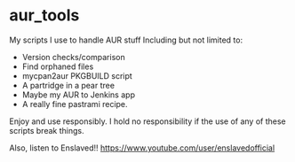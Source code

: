 # aur_tools
My scripts I use to handle AUR stuff
Including but not limited to:

* Version checks/comparison
* Find orphaned files
* mycpan2aur PKGBUILD script
* A partridge in a pear tree
* Maybe my AUR to Jenkins app
* A really fine pastrami recipe.

Enjoy and use responsibly. 
I hold no responsibility if the use of any of these scripts break things.

Also, listen to Enslaved!!
https://www.youtube.com/user/enslavedofficial
